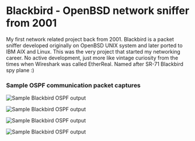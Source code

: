 # Blackbird - OpenBSD network sniffer from 2001

My first network related project back from 2001. Blackbird is a packet sniffer developed originally on OpenBSD UNIX system and later ported to IBM AIX and Linux. This was the very project that started my networking career. No active development, just more like vintage curiosity from the times when Wireshark was called EtherReal. Named after SR-71 Blackbird spy plane :)


### Sample OSPF communication packet captures
![Sample Blackbird OSPF output](https://github.com/ccie18643/PyBGP/blob/master/pictures/ospf_01.png)

![Sample Blackbird OSPF output](https://github.com/ccie18643/PyBGP/blob/master/pictures/ospf_02.png)

![Sample Blackbird OSPF output](https://github.com/ccie18643/PyBGP/blob/master/pictures/ospf_03.png)

![Sample Blackbird OSPF output](https://github.com/ccie18643/PyBGP/blob/master/pictures/ospf_04.png)
